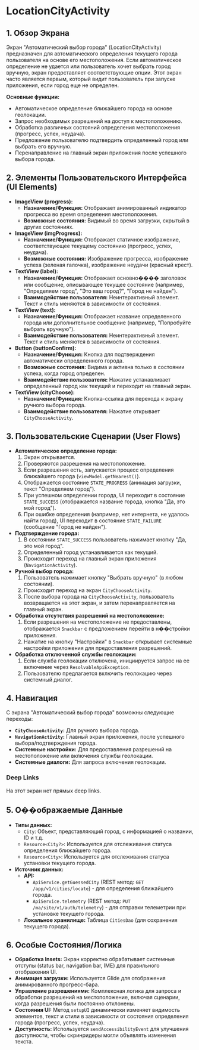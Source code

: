 # LocationCityActivity

## 1. Обзор Экрана

Экран "Автоматический выбор города" (LocationCityActivity) предназначен для автоматического определения текущего города пользователя на основе его местоположения. Если автоматическое определение не удается или пользователь хочет выбрать город вручную, экран предоставляет соответствующие опции. Этот экран часто является первым, который видит пользователь при запуске приложения, если город еще не определен.

**Основные функции:**
*   Автоматическое определение ближайшего города на основе геолокации.
*   Запрос необходимых разрешений на доступ к местоположению.
*   Обработка различных состояний определения местоположения (прогресс, успех, неудача).
*   Предложение пользователю подтвердить определенный город или выбрать его вручную.
*   Перенаправление на главный экран приложения после успешного выбора города.

## 2. Элементы Пользовательского Интерфейса (UI Elements)

*   **ImageView (progress):**
    *   **Назначение/Функция:** Отображает анимированный индикатор прогресса во время определения местоположения.
    *   **Возможные состояния:** Видимый во время загрузки, скрытый в других состояниях.
*   **ImageView (imgProgress):**
    *   **Назначение/Функция:** Отображает статичное изображение, соответствующее текущему состоянию (прогресс, успех, неудача).
    *   **Возможные состояния:** Изображение прогресса, изображение успеха (зеленая галочка), изображение неудачи (красный крест).
*   **TextView (label):**
    *   **Назначение/Функция:** Отображает основно���� заголовок или сообщение, описывающее текущее состояние (например, "Определяем город", "Это ваш город?", "Город не найден").
    *   **Взаимодействие пользователя:** Неинтерактивный элемент. Текст и стиль меняются в зависимости от состояния.
*   **TextView (text):**
    *   **Назначение/Функция:** Отображает название определенного города или дополнительное сообщение (например, "Попробуйте выбрать вручную").
    *   **Взаимодействие пользователя:** Неинтерактивный элемент. Текст и стиль меняются в зависимости от состояния.
*   **Button (buttonConfirm):**
    *   **Назначение/Функция:** Кнопка для подтверждения автоматически определенного города.
    *   **Возможные состояния:** Видима и активна только в состоянии успеха, когда город определен.
    *   **Взаимодействие пользователя:** Нажатие устанавливает определенный город как текущий и переходит на главный экран.
*   **TextView (cityChoose):**
    *   **Назначение/Функция:** Кнопка-ссылка для перехода к экрану ручного выбора города.
    *   **Взаимодействие пользователя:** Нажатие открывает `CityChooseActivity`.

## 3. Пользовательские Сценарии (User Flows)

*   **Автоматическое определение города:**
    1.  Экран открывается.
    2.  Проверяются разрешения на местоположение.
    3.  Если разрешения есть, запускается процесс определения ближайшего города (`viewModel.getNearest()`).
    4.  Отображается состояние `STATE_PROGRESS` (анимация загрузки, текст "Определяем город").
    5.  При успешном определении города, UI переходит в состояние `STATE_SUCCESS` (отображается название города, кнопка "Да, это мой город").
    6.  При ошибке определения (например, нет интернета, не удалось найти город), UI переходит в состояние `STATE_FAILURE` (сообщение "Город не найден").
*   **Подтверждение города:**
    1.  В состоянии `STATE_SUCCESS` пользователь нажимает кнопку "Да, это мой город".
    2.  Определенный город устанавливается как текущий.
    3.  Происходит переход на главный экран приложения (`NavigationActivity`).
*   **Ручной выбор города:**
    1.  Пользователь нажимает кнопку "Выбрать вручную" (в любом состоянии).
    2.  Происходит переход на экран `CityChooseActivity`.
    3.  После выбора города на `CityChooseActivity`, пользователь возвращается на этот экран, и затем перенаправляется на главный экран.
*   **Обработка отсутствия разрешений на местоположение:**
    1.  Если разрешения на местоположение не предоставлены, отображается `Snackbar` с предложением перейти в н��стройки приложения.
    2.  Нажатие на кнопку "Настройки" в `Snackbar` открывает системные настройки приложения для предоставления разрешений.
*   **Обработка отключенной службы геолокации:**
    1.  Если служба геолокации отключена, инициируется запрос на ее включение через `ResolvableApiException`.
    2.  Пользователю предлагается включить геолокацию через системный диалог.

## 4. Навигация

С экрана "Автоматический выбор города" возможны следующие переходы:

*   **`CityChooseActivity`:** Для ручного выбора города.
*   **`NavigationActivity`:** Главный экран приложения, после успешного выбора/подтверждения города.
*   **Системные настройки:** Для предоставления разрешений на местоположение или включения службы геолокации.
*   **Системные диалоги:** Для запроса включения геолокации.

### Deep Links

На этот экран нет прямых deep links.

## 5. О��ображаемые Данные

*   **Типы данных:**
    *   `City`: Объект, представляющий город, с информацией о названии, ID и т.д.
    *   `Resource<City?>`: Используется для отслеживания статуса определения ближайшего города.
    *   `Resource<City>`: Используется для отслеживания статуса установки текущего города.
*   **Источник данных:**
    *   **API:**
        *   `ApiService.getGuessedCity` (REST метод: `GET /app/v1/cities/locate`) - для определения ближайшего города.
        *   `ApiService.telemetry` (REST метод: `PUT /ma/site/v1/auth/telemetry`) - для отправки телеметрии при установке текущего города.
    *   **Локальное хранилище:** Таблица `CitiesDao` (для сохранения текущего города).

## 6. Особые Состояния/Логика

*   **Обработка Insets:** Экран корректно обрабатывает системные отступы (status bar, navigation bar, IME) для правильного отображения UI.
*   **Анимация загрузки:** Используется Glide для отображения анимированного прогресс-бара.
*   **Управление разрешениями:** Комплексная логика для запроса и обработки разрешений на местоположение, включая сценарии, когда разрешения были постоянно отклонены.
*   **Состояния UI:** Метод `setupUI` динамически изменяет видимость элементов, текст и стили в зависимости от состояния определения города (прогресс, успех, неудача).
*   **Доступность:** Используется `sendAccessibilityEvent` для улучшения доступности, чтобы скринридеры могли объявлять изменения текста.